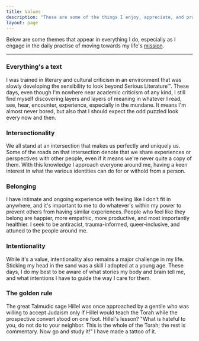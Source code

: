 ```yaml
---
title: Values
description: "These are some of the things I enjoy, appreciate, and practice"
layout: page
---
```

Below are some themes that appear in everything I do, especially as I engage in the daily practise of moving towards my life's [mission](/mission).

---

### Everything's a text
I was trained in literary and cultural criticism in an environment that was slowly developing the sensibility to look beyond Serious Literature™. These days, even though I'm nowhere near academic criticism of any kind, I still find myself discovering layers and layers of meaning in whatever I read, see, hear, encounter, experience, especially in the mundane. It means I'm almost never bored, but also that I should expect the odd puzzled look every now and then.

### Intersectionality
We all stand at an intersection that makes us perfectly and uniquely us. Some of the roads on that intersection denote that we share experiences or perspectives with other people, even if it means we're never quite a copy of them. With this knowledge I approach everyone around me, having a keen interest in what the various identities can do for or withold from a person.

### Belonging
I have intimate and ongoing experience with feeling like I don't fit in anywhere, and it's important to me to do whatever's within my power to prevent others from having similar experiences. People who feel like they belong are happier, more empathic, more productive, and most importantly healthier. I seek to be antiracist, trauma-informed, queer-inclusive, and attuned to the people around me.

### Intentionality
While it's a value, intentionality also remains a major challenge in my life. Sticking my head in the sand was a skill I adopted at a young age. These days, I do my best to be aware of what stories my body and brain tell me, and what intentions I have to guide the way I care for them.

### The golden rule
The great Talmudic sage Hillel was once approached by a gentile who was willing to accept Judaism only if Hillel would teach the Torah while the prospective convert stood on one foot. Hillel's lesson? "What is hateful to you, do not do to your neighbor. This is the whole of the Torah; the rest is commentary. Now go and study it!" I have made a tattoo of it.
